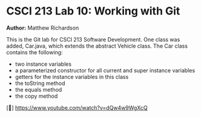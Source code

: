 # CSCI 213 Lab 10: Working with Git

**Author:** Matthew Richardson

This is the Git lab for CSCI 213 Software Development. One class was added, Car.java,
which extends the abstract Vehicle class. The Car class contains the following:

* two instance variables
* a parameterized constructor for all current and super instance variables
* getters for the instance variables in this class
* the toString method
* the equals method
* the copy method

[:checkered_flag:] https://www.youtube.com/watch?v=dQw4w9WgXcQ 